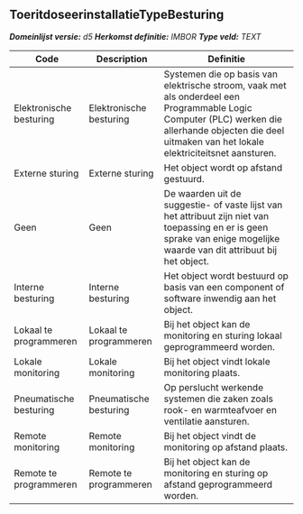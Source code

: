﻿## ToeritdoseerinstallatieTypeBesturing

*__Domeinlijst versie:__ d5*
*__Herkomst definitie:__ IMBOR*
*__Type veld:__ TEXT*

|__Code__ |__Description__ |__Definitie__	|
|	---	|	---	|   ---	| 
| Elektronische besturing | Elektronische besturing | Systemen die op basis van elektrische stroom, vaak met als onderdeel een Programmable Logic Computer (PLC) werken die allerhande objecten die deel uitmaken van het lokale elektriciteitsnet aansturen. |
| Externe sturing | Externe sturing | Het object wordt op afstand gestuurd. |
| Geen | Geen | De waarden uit de suggestie- of vaste lijst van het attribuut zijn niet van toepassing en er is geen sprake van enige mogelijke waarde van dit attribuut bij het object. |
| Interne besturing | Interne besturing | Het object wordt bestuurd op basis van een component of software inwendig aan het object. |
| Lokaal te programmeren | Lokaal te programmeren | Bij het object kan de monitoring en sturing lokaal geprogrammeerd worden. |
| Lokale monitoring | Lokale monitoring | Bij het object vindt lokale monitoring plaats. |
| Pneumatische besturing | Pneumatische besturing | Op perslucht werkende systemen die zaken zoals rook- en warmteafvoer en ventilatie aansturen. |
| Remote monitoring | Remote monitoring | Bij het object vindt de monitoring op afstand plaats. |
| Remote te programmeren | Remote te programmeren | Bij het object kan de monitoring en sturing op afstand geprogrammeerd worden. |
